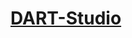 # [DART-Studio](https://www.youtube.com/watch?v=SU5-Igenyd8&list=PLEkBnBwQmnmvCREKyRleWnG8WwsANLuY-)
